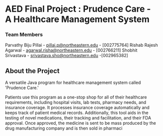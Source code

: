 # AED Final Project : Prudence Care - A Healthcare Management System

### Team Members

Parvathy Biju Pillai - pillai.p@northeastern.edu - [002775764]
Rishab Rajesh Agarwal - agarwal.risha@northeastern.edu - [002766211]
Shobhit Srivastava - srivastava.sho@northeastern.edu -[002965382]

## About the Project

A versatile Java program for  healthcare management system called 'Prudence Care.'

Patients use this program as a one-stop shop for all of their healthcare requirements, including hospital visits, lab tests, pharmacy needs, and insurance coverage. It processes insurance coverage automatically and keeps track of patient medical records. Additionally, this tool aids in the testing of novel medications, their tracking and facilitation, and their FDA approval. Once approved, the medicine is sent to be mass produced by the drug manufacturing company and is then sold in pharmaci